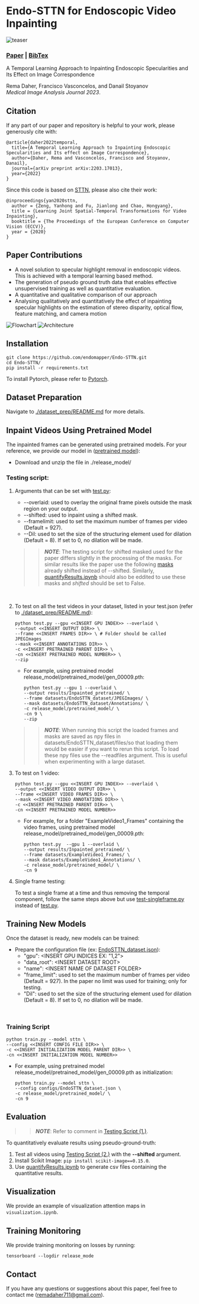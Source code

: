 # Endo-STTN for Endoscopic Video Inpainting
![teaser](./docs/motivation.png?raw=true)

### [Paper](https://arxiv.org/abs/2203.17013) | [BibTex](#citation)

A Temporal Learning Approach to Inpainting Endoscopic Specularities and Its Effect on Image Correspondence<br>

Rema Daher, Francisco Vasconcelos, and Danail Stoyanov <br>
_Medical Image Analysis Journal 2023_.

<!-- ---------------------------------------------- -->
## Citation
If any part of our paper and repository is helpful to your work, please generously cite with:
```
@article{daher2022temporal,
  title={A Temporal Learning Approach to Inpainting Endoscopic Specularities and Its effect on Image Correspondence},
  author={Daher, Rema and Vasconcelos, Francisco and Stoyanov, Danail},
  journal={arXiv preprint arXiv:2203.17013},
  year={2022}
}
```

Since this code is based on [STTN](https://github.com/researchmm/STTN), please also cite their work: 
```
@inproceedings{yan2020sttn,
  author = {Zeng, Yanhong and Fu, Jianlong and Chao, Hongyang},
  title = {Learning Joint Spatial-Temporal Transformations for Video Inpainting},
  booktitle = {The Proceedings of the European Conference on Computer Vision (ECCV)},
  year = {2020}
}

```

<!-- ---------------------------------------------- -->
## Paper Contributions 
* A novel solution to specular highlight removal in endoscopic videos. This is achieved with a temporal learning based method.
* The generation of pseudo ground truth data that enables effective unsupervised training as well as quantitative evaluation.
* A quantitative and qualitative comparison of our approach
* Analysing qualitatively and quantitatively the effect of inpainting specular highlights on the estimation of stereo disparity, optical flow, feature matching, and camera motion

![Flowchart](./docs/Flowchart.png?raw=true)
![Architecture](./docs/FlowchartArchi.png?raw=true)


<!-- ---------------------------------------------- -->
## Installation  


```
git clone https://github.com/endomapper/Endo-STTN.git
cd Endo-STTN/
pip install -r requirements.txt
```

To install Pytorch, please refer to [Pytorch](https://pytorch.org/).

<!-- ---------------------------------------------- -->
## Dataset Preparation

Navigate to [./dataset_prep/README.md](./dataset_prep/README.md) for more details.

<!-- ---------------------------------------------- -->
## Inpaint Videos Using Pretrained Model

The inpainted frames can be generated using pretrained models. 
For your reference, we provide our model in ([pretrained model](https://liveuclac-my.sharepoint.com/:f:/g/personal/ucabrd0_ucl_ac_uk/ErDBwVttNuxKkWXG7nLsnQcBMxCrbWaRhpUBGEEQ_JE_ew?e=Nj4vwD)):
- Download and unzip the file in ./release_model/



### Testing script:


1. Arguments that can be set with [test.py](./test.py):
    - --overlaid: used to overlay the original frame pixels outside the mask region on your output. 
    - --shifted: used to inpaint using a shifted mask.
    - --framelimit: used to set the maximum number of frames per video (Default = 927).
    - --Dil: used to set the size of the structuring element used for dilation (Default = 8). If set to 0, no dilation will be made.

    >>**_NOTE_**: The testing script for shifted masked used for the paper differs slightly in the processing of the masks. For similar results like the paper use the following [masks](https://liveuclac-my.sharepoint.com/:f:/g/personal/ucabrd0_ucl_ac_uk/ElxeqDa9yVxKuNmgmnB3jSoB09sn6AgKQ2GRJfIgZtvzVQ?e=NBbJiQ) already shifted instead of --shifted. Similarly, [quantifyResults.ipynb](./quantifyResults.ipynb) should also be eddited to use these masks and  _shifted_ should be set to False.

<br />

2. To test on all the test videos in your dataset, listed in your test.json (refer to [./dataset_prep/README.md](./dataset_prep/README.md)):
    ```
    python test.py --gpu <<INSERT GPU INDEX>> --overlaid \
    --output <<INSERT OUTPUT DIR>> \
    --frame <<INSERT FRAMES DIR>> \ # Folder should be called JPEGImages
    --mask <<INSERT ANNOTATIONS DIR>> \
    -c <<INSERT PRETRAINED PARENT DIR>> \
    -cn <<INSERT PRETRAINED MODEL NUMBER>> \
    --zip
    ``` 

    - For example, using pretrained model release_model/pretrained_model/gen_00009.pth: 
      ```
      python test.py --gpu 1 --overlaid \
      --output results/Inpainted_pretrained/ \
      --frame datasets/EndoSTTN_dataset/JPEGImages/ \
      --mask datasets/EndoSTTN_dataset/Annotations/ \
      -c release_model/pretrained_model/ \
      -cn 9 \
      --zip
      ```
    >>**_NOTE_**: When running this script the loaded frames and masks are saved as npy files in datasets/EndoSTTN_dataset/files/so that loading them would be easier if you want to rerun this script. To load these npy files use the --readfiles argument. This is useful when experimenting with a large dataset.

3. To test on 1 video: 
    ```
    python test.py --gpu <<INSERT GPU INDEX>> --overlaid \
    --output <<INSERT VIDEO OUTPUT DIR>> \
    --frame <<INSERT VIDEO FRAMES DIR>> \
    --mask <<INSERT VIDEO ANNOTATIONS DIR>> \
    -c <<INSERT PRETRAINED PARENT DIR>> \
    -cn <<INSERT PRETRAINED MODEL NUMBER>>
    ``` 

    - For example, for a folder "ExampleVideo1_Frames" containing the video frames, using pretrained model release_model/pretrained_model/gen_00009.pth: 

      ``` 
      python test.py  --gpu 1 --overlaid \
      --output results/Inpainted_pretrained/ \
      --frame datasets/ExampleVideo1_Frames/ \
      --mask datasets/ExampleVideo1_Annotations/ \
      -c release_model/pretrained_model/ \
      -cn 9
      ``` 

4. Single frame testing:

    To test a single frame at a time and thus removing the temporal component, follow the same steps above but use [test-singleframe.py](./test-singleframe.py) instead of [test.py](./test.py).


<!-- ---------------------------------------------- -->
## Training New Models
Once the dataset is ready, new models can be trained:
- Prepare the configuration file (ex: [EndoSTTN_dataset.json](./configs/EndoSTTN_dataset.json)):
  - "gpu": \<INSERT GPU INDICES EX: "1,2"\>
  - "data_root": \<INSERT DATASET ROOT\>
  - "name": \<INSERT NAME OF DATASET FOLDER\>
  - "frame_limit": used to set the maximum number of frames per video (Default = 927). In the paper no limit was used for training; only for testing.
  - "Dil": used to set the size of the structuring element used for dilation (Default = 8). If set to 0, no dilation will be made.

 <br />

### Training Script

```
python train.py --model sttn \
--config <<INSERT CONFIG FILE DIR>> \
-c <<INSERT INITIALIZATION MODEL PARENT DIR>> \
-cn <<INSERT INITIALIZATION MODEL NUMBER>>
```
- For example, using pretrained model release_model/pretrained_model/gen_00009.pth as initialization: 
  ```
  python train.py --model sttn \
  --config configs/EndoSTTN_dataset.json \
  -c release_model/pretrained_model/ \
  -cn 9
  ```


<!-- ---------------------------------------------- -->
## Evaluation 

>>**_NOTE_**: Refer to comment in [Testing Script (1.)](#testing-script).

To quantitatively evaluate results using pseudo-ground-truth:
1. Test all videos using [Testing Script (2.)](#testing-script) with the **--shifted** argument.
2. Install Scikit Image: ``` pip install scikit-image==0.15.0 ```.
3. Use [quantifyResults.ipynb](./quantifyResults.ipynb) to generate csv files containing the quantitative results.




<!-- ---------------------------------------------- -->
## Visualization 

We provide an example of visualization attention maps in ```visualization.ipynb```. 


<!-- ---------------------------------------------- -->
## Training Monitoring  

We provide training monitoring on losses by running: 
```
tensorboard --logdir release_mode                                                    
```

<!-- ---------------------------------------------- -->
## Contact
If you have any questions or suggestions about this paper, feel free to contact me (remadaher711@gmail.com).
